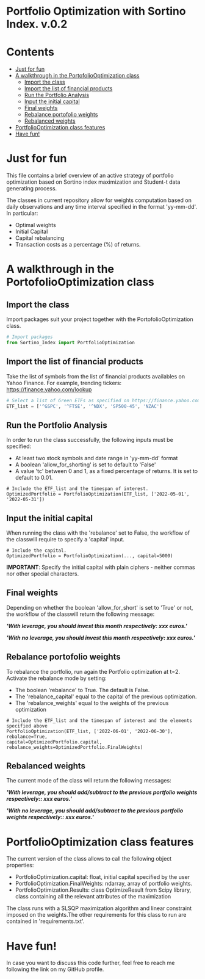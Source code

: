 
Portfolio Optimization with Sortino Index. v.0.2
================================================

Contents
========

* [Just for fun](#just-for-fun)
* [A walkthrough in the PortofolioOptimization class](#a-walkthrough-in-the-portofoliooptimization-class)
	* [Import the class](#import-the-class)
	* [Import the list of financial products](#import-the-list-of-financial-products)
	* [Run the Portfolio Analysis](#run-the-portfolio-analysis)
	* [Input the initial capital](#input-the-initial-capital)
	* [Final weights](#final-weights)
	* [Rebalance portofolio weights](#rebalance-portofolio-weights)
	* [Rebalanced weights](#rebalanced-weights)
* [PortfolioOptimization class features](#portfoliooptimization-class-features)
* [Have fun!](#have-fun)

# Just for fun


This file contains a brief overview of an active strategy of portfolio optimization based on Sortino index maximization and Student-t data generating process.

The classes in current repository allow for weights computation based on daily observations and any time interval specified in the format 'yy-mm-dd'. In particular: 
- Optimal weights
- Initial Capital
- Capital rebalancing
- Transaction costs as a percentage (%) of returns.



# A walkthrough in the PortofolioOptimization class

## Import the class


Import packages suit your project together with the PortofolioOptimization class.

```python
# Import packages 
from Sortino_Index import PortfolioOptimization
```
## Import the list of financial products


Take the list of symbols from the list of financial products availables on Yahoo Finance.
For example, trending tickers:  https://finance.yahoo.com/lookup

```python
# Select a list of Green ETFs as specified on https://finance.yahoo.com
ETF_list = ['^GSPC', '^FTSE', '^NDX', 'SP500-45', 'NZAC']
```
## Run the Portfolio Analysis


In order to run the class successfully, the following inputs must be specified:
- At least two stock symbols and date range in 'yy-mm-dd' format
- A boolean 'allow_for_shorting' is set to default to 'False'
- A value 'tc' between 0 and 1, as a fixed percentage of returns. It is set to default to 0.01.


```
# Include the ETF_list and the timespan of interest.
OptimizedPortfolio = PortfolioOptimization(ETF_list, ['2022-05-01', '2022-05-31'])
```
## Input the initial capital


When running the class with the 'rebalance' set to False, the workflow of the classwill require to specify a 'capital' input.




```
# Include the capital.
OptimizedPortfolio = PortfolioOptimization(..., capital=5000)
```



**IMPORTANT**: Specify the initial capital with plain ciphers - neither commas nor other special characters.
## Final weights


Depending on whether the boolean 'allow_for_short' is set to 'True' or not, the workflow of the classwill return the following message:


***'With leverage, you should invest this month respectively: xxx euros.'***



***'With no leverage, you should invest this month respectively: xxx euros.'***


## Rebalance portofolio weights


To rebalance the portfolio, run again the Portfolio optimization at t=2.
Activate the rebalance mode by setting:
- The boolean 'rebalance' to True. The default is False.
- The 'rebalance_capital' equal to the capital of the previous optimization.
- The 'rebalance_weights' equal to the weights of the previous optimization


```
# Include the ETF_list and the timespan of interest and the elements specified above
PortfolioOptimization(ETF_list, ['2022-06-01', '2022-06-30'], rebalance=True, 
capital=OptimizedPortfolio.capital,
rebalance_weights=OptimizedPortfolio.FinalWeights)
```
## Rebalanced weights


The current mode of the class will return the following messages:


***'With leverage, you should add/subtract to the previous portfolio weights respectively:: xxx euros.'***



***'With no leverage, you should add/subtract to the previous portfolio weights respectively:: xxx euros.'***


# PortfolioOptimization class features


The current version of the class allows to call the following object properties:

- PortfolioOptimization.capital: float, initial capital specified by the user
- PortfolioOptimization.FinalWeights: ndarray, array of portfolio weights.
- PortfolioOptimization.Results: class OptimizeResult from Scipy library, class containing all the relevant attributes of the maximization


The class runs with a SLSQP maximization algorithm and linear constraint imposed on the weights.The other requirements for this class to run are contained in 'requirements.txt'.
# Have fun!


In case you want to discuss this code further, feel free to reach me following the link on my GitHub profile.